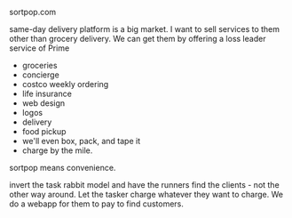 
sortpop.com

same-day delivery platform  is a big market. I want to sell services to them other than grocery delivery. We can get them by offering a loss leader service of Prime

- groceries
- concierge
- costco weekly ordering
- life insurance
- web design
- logos
- delivery
- food pickup
- we'll even box, pack, and tape it
- charge by the mile.

sortpop means convenience.

invert the task rabbit model and have the runners find the clients - not the other way around. Let the tasker charge whatever they want to charge. We do a webapp for them to pay to find customers.
